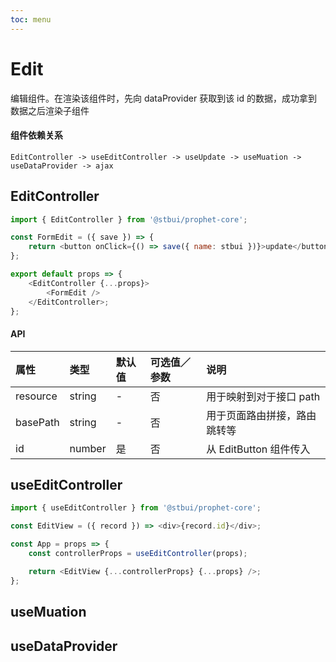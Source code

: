 ```yaml
---
toc: menu
---
```


# Edit

编辑组件。在渲染该组件时，先向 dataProvider 获取到该 id 的数据，成功拿到数据之后渲染子组件

#### 组件依赖关系

```
EditController -> useEditController -> useUpdate -> useMuation -> useDataProvider -> ajax
```

## EditController

```js
import { EditController } from '@stbui/prophet-core';

const FormEdit = ({ save }) => {
    return <button onClick={() => save({ name: stbui })}>update</button>;
};

export default props => {
    <EditController {...props}>
        <FormEdit />
    </EditController>;
};
```

#### API

| 属性     | 类型   | 默认值 | 可选值／参数 | 说明                         |
| :------- | :----- | :----- | :----------- | :--------------------------- |
| resource | string | -      | 否           | 用于映射到对于接口 path      |
| basePath | string | -      | 否           | 用于页面路由拼接，路由跳转等 |
| id       | number | 是     | 否           | 从 EditButton 组件传入       |

## useEditController

```js
import { useEditController } from '@stbui/prophet-core';

const EditView = ({ record }) => <div>{record.id}</div>;

const App = props => {
    const controllerProps = useEditController(props);

    return <EditView {...controllerProps} {...props} />;
};
```

## useMuation

## useDataProvider
